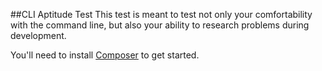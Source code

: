 ##CLI Aptitude Test
This test is meant to test not only your comfortability with the command line, but also your ability to research problems during development.

You'll need to install [Composer](https://getcomposer.org) to get started.